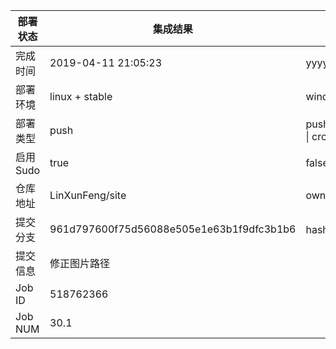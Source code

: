 部署状态 | 集成结果 | 参考值
---|---|---
完成时间 | 2019-04-11 21:05:23 | yyyy-mm-dd hh:mm:ss
部署环境 | linux + stable | window \| linux + stable
部署类型 | push | push \| pull_request \| api \| cron
启用Sudo | true | false \| true
仓库地址 | LinXunFeng/site | owner_name/repo_name
提交分支 | 961d797600f75d56088e505e1e63b1f9dfc3b1b6 | hash 16位
提交信息 | 修正图片路径 |
Job ID   | 518762366 |
Job NUM  | 30.1 |

